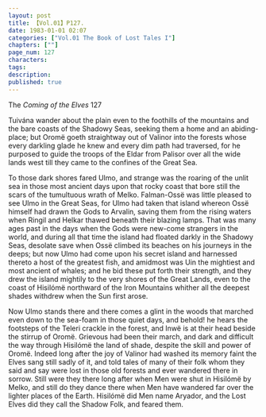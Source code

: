 ```yaml
---
layout: post
title: 【Vol.01】P127.
date: 1983-01-01 02:07
categories: ["Vol.01 The Book of Lost Tales I"]
chapters: [""]
page_num: 127
characters: 
tags: 
description: 
published: true
---
```


<p style="text-indent: 0;">
The <I>Coming of the Elves </I>127
</p>

Tuivána wander about the plain even to the foothills of the mountains and the bare coasts of the Shadowy Seas, seeking them a home and an abiding-place; but Oromë goeth straightway out of Valinor into the forests whose every darkling glade he knew and every dim path had traversed, for he purposed to guide the troops of the Eldar from Palisor over all the wide lands west till they came to the confines of the Great Sea.

To those dark shores fared Ulmo, and strange was the roaring of the unlit sea in those most ancient days upon that rocky coast that bore still the scars of the tumultuous wrath of Melko. Falman-Ossë was little pleased to see Ulmo in the Great Seas, for Ulmo had taken that island whereon Ossë himself had drawn the Gods to Arvalin, saving them from the rising waters when Ringil and Helkar thawed beneath their blazing lamps. That was many ages past in the days when the Gods were new-come strangers in the world, and during all that time the island had floated darkly in the Shadowy Seas, desolate save when Ossë climbed its beaches on his journeys in the deeps; but now Ulmo had come upon his secret island and harnessed thereto a host of the greatest fish, and amidmost was Uin the mightiest and most ancient of whales; and he bid these put forth their strength, and they drew the island mightily to the very shores of the Great Lands, even to the coast of Hisilómë northward of the Iron Mountains whither all the deepest shades withdrew when the Sun first arose.

Now Ulmo stands there and there comes a glint in the woods that marched even down to the sea-foam in those quiet days, and behold! he hears the footsteps of the Teleri crackle in the forest, and Inwë is at their head beside the stirrup of Oromë. Grievous had been their march, and dark and difficult the way through Hisilómë the land of shade, despite the skill and power of Oromë. Indeed long after the joy of Valinor had washed its memory faint the Elves sang still sadly of it, and told tales of many of their folk whom they said and say were lost in those old forests and ever wandered there in sorrow. Still were they there long after when Men were shut in Hisilómë by Melko, and still do they dance there when Men have wandered far over the lighter places of the Earth. Hisilómë did Men name Aryador, and the Lost Elves did they call the Shadow Folk, and feared them.

